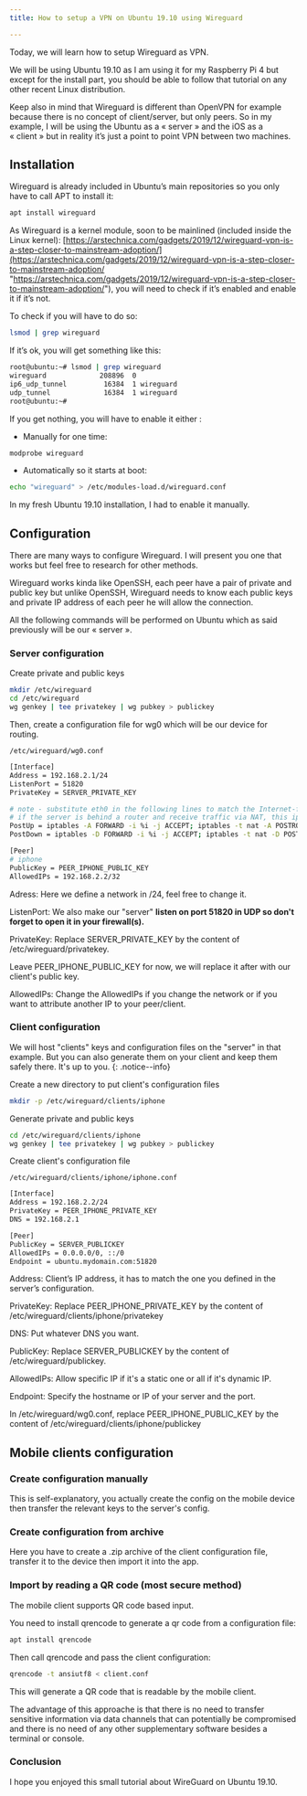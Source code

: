 ```yaml
---
title: How to setup a VPN on Ubuntu 19.10 using Wireguard

---
```

Today, we will learn how to setup Wireguard as VPN.

We will be using Ubuntu 19.10 as I am using it for my Raspberry Pi 4 but except for the install part, you should be able to follow that tutorial on any other recent Linux distribution.

Keep also in mind that Wireguard is different than OpenVPN for example because there is no concept of client/server, but only peers. So in my example, I will be using the Ubuntu as a « server » and the iOS as a « client » but in reality it’s just a point to point VPN between two machines.

## Installation

Wireguard is already included in Ubuntu’s main repositories so you only have to call APT to install it:

```bash
apt install wireguard
```

As Wireguard is a kernel module, soon to be mainlined (included inside the Linux kernel): [https://arstechnica.com/gadgets/2019/12/wireguard-vpn-is-a-step-closer-to-mainstream-adoption/](https://arstechnica.com/gadgets/2019/12/wireguard-vpn-is-a-step-closer-to-mainstream-adoption/ "https://arstechnica.com/gadgets/2019/12/wireguard-vpn-is-a-step-closer-to-mainstream-adoption/"), you will need to check if it’s enabled and enable it if it’s not.

To check if you will have to do so:

```bash
lsmod | grep wireguard
```

If it’s ok, you will get something like this:

```bash
root@ubuntu:~# lsmod | grep wireguard
wireguard             208896  0
ip6_udp_tunnel         16384  1 wireguard
udp_tunnel             16384  1 wireguard
root@ubuntu:~#
```

If you get nothing, you will have to enable it either :

* Manually for one time:

```bash
modprobe wireguard
```

* Automatically so it starts at boot:

```bash
echo "wireguard" > /etc/modules-load.d/wireguard.conf
```

In my fresh Ubuntu 19.10 installation, I had to enable it manually.

## Configuration

There are many ways to configure Wireguard. I will present you one that works but feel free to research for other methods.

Wireguard works kinda like OpenSSH, each peer have a pair of private and public key but  unlike OpenSSH, Wireguard needs to know each public keys and private IP address of each peer he will allow the connection.

All the following commands will be performed on Ubuntu which as said previously will be our « server ».

### Server configuration

Create private and public keys

```bash
mkdir /etc/wireguard
cd /etc/wireguard
wg genkey | tee privatekey | wg pubkey > publickey
```

Then, create a configuration file for wg0 which will be our device for routing.

    /etc/wireguard/wg0.conf

```bash
[Interface]
Address = 192.168.2.1/24
ListenPort = 51820
PrivateKey = SERVER_PRIVATE_KEY

# note - substitute eth0 in the following lines to match the Internet-facing interface
# if the server is behind a router and receive traffic via NAT, this iptables rules are not needed
PostUp = iptables -A FORWARD -i %i -j ACCEPT; iptables -t nat -A POSTROUTING -o eth0 -j MASQUERADE
PostDown = iptables -D FORWARD -i %i -j ACCEPT; iptables -t nat -D POSTROUTING -o eth0 -j MASQUERADE

[Peer]
# iphone
PublicKey = PEER_IPHONE_PUBLIC_KEY
AllowedIPs = 192.168.2.2/32
```

Adress: Here we define a network in /24, feel free to change it.

ListenPort: We also make our "server" **listen on port 51820 in UDP so don't forget to open it in your firewall(s).**

PrivateKey: Replace SERVER_PRIVATE_KEY by the content of /etc/wireguard/privatekey.

Leave PEER_IPHONE_PUBLIC_KEY for now, we will replace it after with our client's public key.

AllowedIPs: Change the AllowedIPs if you change the network or if you want to attribute another IP to your peer/client.

### Client configuration

We will host "clients" keys and configuration files on the "server" in that example. But you can also generate them on your client and keep them safely there. It's up to you.
{: .notice--info}

Create a new directory to put client's configuration files

```bash
mkdir -p /etc/wireguard/clients/iphone
```

Generate private and public keys

```bash
cd /etc/wireguard/clients/iphone
wg genkey | tee privatekey | wg pubkey > publickey
```

Create client's configuration file

    /etc/wireguard/clients/iphone/iphone.conf

```bash
[Interface]
Address = 192.168.2.2/24
PrivateKey = PEER_IPHONE_PRIVATE_KEY
DNS = 192.168.2.1

[Peer]
PublicKey = SERVER_PUBLICKEY
AllowedIPs = 0.0.0.0/0, ::/0
Endpoint = ubuntu.mydomain.com:51820
```

Address: Client’s IP address, it has to match the one you defined in the server’s configuration.

PrivateKey: Replace PEER_IPHONE_PRIVATE_KEY by the content of /etc/wireguard/clients/iphone/privatekey

DNS: Put whatever DNS you want.

PublicKey: Replace SERVER_PUBLICKEY by the content of /etc/wireguard/publickey.

AllowedIPs: Allow specific IP if it's a static one or all if it's dynamic IP.

Endpoint: Specify the hostname or IP of your server and the port.

In /etc/wireguard/wg0.conf, replace PEER_IPHONE_PUBLIC_KEY by the content of /etc/wireguard/clients/iphone/publickey

## Mobile clients configuration

### Create configuration manually

This is self-explanatory, you actually create the config on the mobile device then transfer the relevant keys to the server's config.

### Create configuration from archive

Here you have to create a .zip archive of the client configuration file, transfer it to the device then import it into the app.

### Import by reading a QR code (most secure method)

The mobile client supports QR code based input.

You need to install qrencode to generate a qr code from a configuration file:

```bash
apt install qrencode
```

Then call qrencode and pass the client configuration:

```bash
qrencode -t ansiutf8 < client.conf
```

This will generate a QR code that is readable by the mobile client.

The advantage of this approache is that there is no need to transfer sensitive information via data channels that can potentially be compromised and there is no need of any other supplementary software besides a terminal or console.

### Conclusion

I hope you enjoyed this small tutorial about WireGuard on Ubuntu 19.10.
